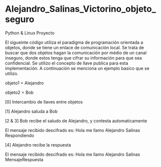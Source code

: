 # Alejandro_Salinas_Victorino_objeto_seguro
Python &amp; Linux Proyecto

El sigueinte código utiliza el paradigma de programación orientada a objetos, donde se tiene un enlace de comunicación local. Se trata de buscar que dos objetos hagan la comunicación por médio de un canal inseguro, donde estos tenga que cifrar su información para que sea confidencial. Se utilizo el concepto de llave publica para esta implementación. A continuación se menciona un ejemplo basico que se utilizo. 


objeto1  = Alejandro

objeto2 = Bob


[0] Intercambio de llaves entre objetos

[1] Alejandro saluda a Bob

[2 & 3]  Bob recibe el saludo de Alejandro, y contesta automaticamente

El mensaje recibido descifrado es:  Hola me llamo Alejandro Salinas
Respondiendo

[4] Alejandro recibe la respuesta

El mensaje recibido descifrado es:  Hola me llamo Alejandro Salinas MensajeRespuesta
